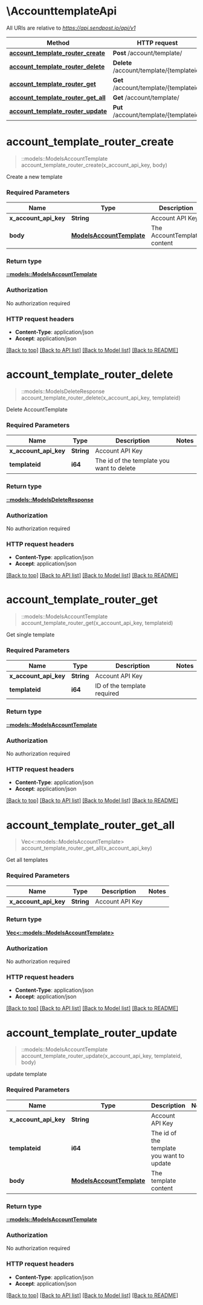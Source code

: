 # \AccounttemplateApi

All URIs are relative to *https://api.sendpost.io/api/v1*

Method | HTTP request | Description
------------- | ------------- | -------------
[**account_template_router_create**](AccounttemplateApi.md#account_template_router_create) | **Post** /account/template/ | 
[**account_template_router_delete**](AccounttemplateApi.md#account_template_router_delete) | **Delete** /account/template/{templateid} | 
[**account_template_router_get**](AccounttemplateApi.md#account_template_router_get) | **Get** /account/template/{templateid} | 
[**account_template_router_get_all**](AccounttemplateApi.md#account_template_router_get_all) | **Get** /account/template/ | 
[**account_template_router_update**](AccounttemplateApi.md#account_template_router_update) | **Put** /account/template/{templateid} | 


# **account_template_router_create**
> ::models::ModelsAccountTemplate account_template_router_create(x_account_api_key, body)


Create a new template

### Required Parameters

Name | Type | Description  | Notes
------------- | ------------- | ------------- | -------------
  **x_account_api_key** | **String**| Account API Key | 
  **body** | [**ModelsAccountTemplate**](ModelsAccountTemplate.md)| The AccountTemplate content | 

### Return type

[**::models::ModelsAccountTemplate**](models.AccountTemplate.md)

### Authorization

No authorization required

### HTTP request headers

 - **Content-Type**: application/json
 - **Accept**: application/json

[[Back to top]](#) [[Back to API list]](../README.md#documentation-for-api-endpoints) [[Back to Model list]](../README.md#documentation-for-models) [[Back to README]](../README.md)

# **account_template_router_delete**
> ::models::ModelsDeleteResponse account_template_router_delete(x_account_api_key, templateid)


Delete AccountTemplate

### Required Parameters

Name | Type | Description  | Notes
------------- | ------------- | ------------- | -------------
  **x_account_api_key** | **String**| Account API Key | 
  **templateid** | **i64**| The id of the template you want to delete | 

### Return type

[**::models::ModelsDeleteResponse**](models.DeleteResponse.md)

### Authorization

No authorization required

### HTTP request headers

 - **Content-Type**: application/json
 - **Accept**: application/json

[[Back to top]](#) [[Back to API list]](../README.md#documentation-for-api-endpoints) [[Back to Model list]](../README.md#documentation-for-models) [[Back to README]](../README.md)

# **account_template_router_get**
> ::models::ModelsAccountTemplate account_template_router_get(x_account_api_key, templateid)


Get single template

### Required Parameters

Name | Type | Description  | Notes
------------- | ------------- | ------------- | -------------
  **x_account_api_key** | **String**| Account API Key | 
  **templateid** | **i64**| ID of the template required | 

### Return type

[**::models::ModelsAccountTemplate**](models.AccountTemplate.md)

### Authorization

No authorization required

### HTTP request headers

 - **Content-Type**: application/json
 - **Accept**: application/json

[[Back to top]](#) [[Back to API list]](../README.md#documentation-for-api-endpoints) [[Back to Model list]](../README.md#documentation-for-models) [[Back to README]](../README.md)

# **account_template_router_get_all**
> Vec<::models::ModelsAccountTemplate> account_template_router_get_all(x_account_api_key)


Get all templates

### Required Parameters

Name | Type | Description  | Notes
------------- | ------------- | ------------- | -------------
  **x_account_api_key** | **String**| Account API Key | 

### Return type

[**Vec<::models::ModelsAccountTemplate>**](models.AccountTemplate.md)

### Authorization

No authorization required

### HTTP request headers

 - **Content-Type**: application/json
 - **Accept**: application/json

[[Back to top]](#) [[Back to API list]](../README.md#documentation-for-api-endpoints) [[Back to Model list]](../README.md#documentation-for-models) [[Back to README]](../README.md)

# **account_template_router_update**
> ::models::ModelsAccountTemplate account_template_router_update(x_account_api_key, templateid, body)


update template

### Required Parameters

Name | Type | Description  | Notes
------------- | ------------- | ------------- | -------------
  **x_account_api_key** | **String**| Account API Key | 
  **templateid** | **i64**| The id of the template you want to update | 
  **body** | [**ModelsAccountTemplate**](ModelsAccountTemplate.md)| The template content | 

### Return type

[**::models::ModelsAccountTemplate**](models.AccountTemplate.md)

### Authorization

No authorization required

### HTTP request headers

 - **Content-Type**: application/json
 - **Accept**: application/json

[[Back to top]](#) [[Back to API list]](../README.md#documentation-for-api-endpoints) [[Back to Model list]](../README.md#documentation-for-models) [[Back to README]](../README.md)

